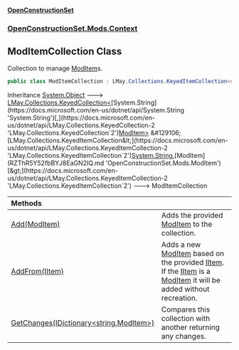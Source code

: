 #### [OpenConstructionSet](index.md 'index')
### [OpenConstructionSet.Mods.Context](index.md#OpenConstructionSet_Mods_Context 'OpenConstructionSet.Mods.Context')
## ModItemCollection Class
Collection to manage [ModItem](RZThR5Y52fbBYJ8EaGN2IQ.md 'OpenConstructionSet.Mods.ModItem')s.  
```csharp
public class ModItemCollection : LMay.Collections.KeyedItemCollection<string, OpenConstructionSet.Mods.ModItem>
```

Inheritance [System.Object](https://docs.microsoft.com/en-us/dotnet/api/System.Object 'System.Object') &#129106; [LMay.Collections.KeyedCollection&lt;](https://docs.microsoft.com/en-us/dotnet/api/LMay.Collections.KeyedCollection-2 'LMay.Collections.KeyedCollection`2')[System.String](https://docs.microsoft.com/en-us/dotnet/api/System.String 'System.String')[,](https://docs.microsoft.com/en-us/dotnet/api/LMay.Collections.KeyedCollection-2 'LMay.Collections.KeyedCollection`2')[ModItem](RZThR5Y52fbBYJ8EaGN2IQ.md 'OpenConstructionSet.Mods.ModItem')[&gt;](https://docs.microsoft.com/en-us/dotnet/api/LMay.Collections.KeyedCollection-2 'LMay.Collections.KeyedCollection`2') &#129106; [LMay.Collections.KeyedItemCollection&lt;](https://docs.microsoft.com/en-us/dotnet/api/LMay.Collections.KeyedItemCollection-2 'LMay.Collections.KeyedItemCollection`2')[System.String](https://docs.microsoft.com/en-us/dotnet/api/System.String 'System.String')[,](https://docs.microsoft.com/en-us/dotnet/api/LMay.Collections.KeyedItemCollection-2 'LMay.Collections.KeyedItemCollection`2')[ModItem](RZThR5Y52fbBYJ8EaGN2IQ.md 'OpenConstructionSet.Mods.ModItem')[&gt;](https://docs.microsoft.com/en-us/dotnet/api/LMay.Collections.KeyedItemCollection-2 'LMay.Collections.KeyedItemCollection`2') &#129106; ModItemCollection  

| Methods | |
| :--- | :--- |
| [Add(ModItem)](pqBdn6qbxtgwym6+Gi+HNw.md 'OpenConstructionSet.Mods.Context.ModItemCollection.Add(OpenConstructionSet.Mods.ModItem)') | Adds the provided [ModItem](RZThR5Y52fbBYJ8EaGN2IQ.md 'OpenConstructionSet.Mods.ModItem') to the collection.<br/> |
| [AddFrom(IItem)](ZXywK2ALiQfp4CSOMkrX8A.md 'OpenConstructionSet.Mods.Context.ModItemCollection.AddFrom(OpenConstructionSet.Data.IItem)') | Adds a new [ModItem](RZThR5Y52fbBYJ8EaGN2IQ.md 'OpenConstructionSet.Mods.ModItem') based on the provided [IItem](1xw59+1PxAxgqAyD92DMNg.md 'OpenConstructionSet.Data.IItem').<br/>If the [IItem](1xw59+1PxAxgqAyD92DMNg.md 'OpenConstructionSet.Data.IItem') is a [ModItem](RZThR5Y52fbBYJ8EaGN2IQ.md 'OpenConstructionSet.Mods.ModItem') it will be added without recreation.<br/> |
| [GetChanges(IDictionary&lt;string,ModItem&gt;)](0XYgPDmt+1G8sXvCnqDG_w.md 'OpenConstructionSet.Mods.Context.ModItemCollection.GetChanges(System.Collections.Generic.IDictionary&lt;string,OpenConstructionSet.Mods.ModItem&gt;)') | Compares this collection with another returning any changes.<br/> |
